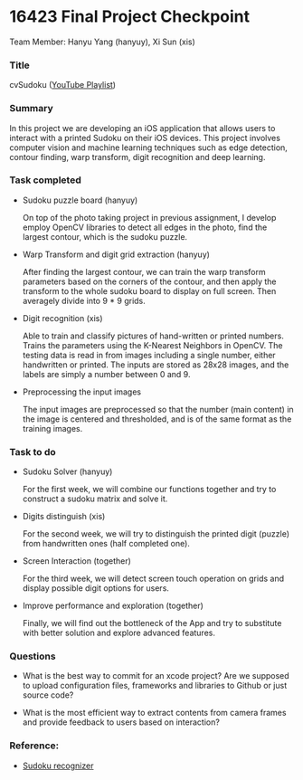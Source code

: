 # 16423 Final Project Checkpoint 
Team Member: Hanyu Yang (hanyuy), Xi Sun (xis)

### Title
cvSudoku ([YouTube Playlist](https://www.youtube.com/playlist?list=PL6UuR-LmCZb6zDEEhoDGfS-63D7cWFCzI))

### Summary

In this project we are developing an iOS application that allows users to interact with a printed Sudoku on their iOS devices. This project involves computer vision and machine learning techniques such as edge detection, contour finding, warp transform, digit recognition and deep learning.

### Task completed

* Sudoku puzzle board (hanyuy)
	
	On top of the photo taking project in previous assignment, I develop employ OpenCV libraries to detect all edges in the photo, find the largest contour, which is the sudoku puzzle.

* Warp Transform and digit grid extraction (hanyuy)
	
	After finding the largest contour, we can train the warp transform parameters based on the corners of the contour, and then apply the transform to the whole sudoku board to display on full screen. Then averagely divide into 9 * 9 grids.

* Digit recognition (xis) 

	Able to train and classify pictures of hand-written or printed numbers. Trains the parameters using the K-Nearest Neighbors in OpenCV. The testing data is read in from images including a single number, either handwritten or printed. The inputs are stored as 28x28 images, and the labels are simply a number between 0 and 9.
	
* Preprocessing the input images
	
	The input images are preprocessed so that the number (main content) in the image is centered and thresholded, and is of the same format as the training images. 

### Task to do

* Sudoku Solver (hanyuy)

	For the first week, we will combine our functions together and try to construct a sudoku matrix and solve it.

* Digits distinguish (xis)

	For the second week, we will try to distinguish the printed digit (puzzle) from handwritten ones (half completed one).
	
* Screen Interaction (together)

	For the third week, we will detect screen touch operation on grids and display possible digit options for users.

* Improve performance and exploration (together)

	Finally, we will find out the bottleneck of the App and try to substitute with better solution and explore advanced features.

### Questions

* What is the best way to commit for an xcode project? Are we supposed to upload configuration files, frameworks and libraries to Github or just source code? 

* What is the most efficient way to extract contents from camera frames and provide feedback to users based on interaction?

### Reference:
* [Sudoku recognizer](http://www.shogun-toolbox.org/static/notebook/current/Sudoku_recognizer.html#Sudoku-recognizer)

